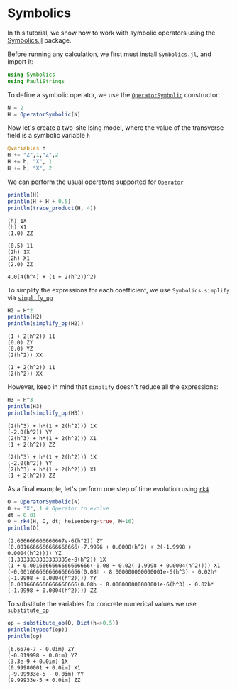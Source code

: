 # Symbolics

In this tutorial, we show how to work with symbolic operators using the [Symbolics.jl](https://docs.sciml.ai/Symbolics/stable/) package.

Before running any calculation, we first must install `Symbolics.jl`, and import it:
```julia
using Symbolics
using PauliStrings
```
To define a symbolic operator, we use the [`OperatorSymbolic`](@ref) constructor:
```julia
N = 2
H = OperatorSymbolic(N)
```
Now let's create a two-site Ising model, where the value of the transverse field is a symbolic variable `h`
```julia
@variables h
H += "Z",1,"Z",2
H += h, "X", 1
H += h, "X", 2
```
We can perform the usual operatons supported for [`Operator`](@ref)
```julia
println(H)
println(H + H + 0.5)
println(trace_product(H, 4))
```
```
(h) 1X
(h) X1
(1.0) ZZ

(0.5) 11
(2h) 1X
(2h) X1
(2.0) ZZ

4.0(4(h^4) + (1 + 2(h^2))^2)
```
To simplify the expressions for each coefficient, we use `Symbolics.simplify` via [`simplify_op`](@ref)
```julia
H2 = H^2
println(H2)
println(simplify_op(H2))
```
```
(1 + 2(h^2)) 11
(0.0) ZY
(0.0) YZ
(2(h^2)) XX

(1 + 2(h^2)) 11
(2(h^2)) XX
```
However, keep in mind that `simplify` doesn't reduce all the expressions:
```julia
H3 = H^3
println(H3)
println(simplify_op(H3))
```
```
(2(h^3) + h*(1 + 2(h^2))) 1X
(-2.0(h^2)) YY
(2(h^3) + h*(1 + 2(h^2))) X1
(1 + 2(h^2)) ZZ

(2(h^3) + h*(1 + 2(h^2))) 1X
(-2.0(h^2)) YY
(2(h^3) + h*(1 + 2(h^2))) X1
(1 + 2(h^2)) ZZ
```
As a final example, let's perform one step of time evolution using [`rk4`](@ref) 
```julia
O = OperatorSymbolic(N)
O += "X", 1 # Operator to evolve
dt = 0.01
O = rk4(H, O, dt; heisenberg=true, M=16)
println(O)
```
```
(2.666666666666667e-6(h^2)) ZY
(0.0016666666666666666(-7.9996 + 0.0008(h^2) + 2(-1.9998 + 0.0004(h^2)))) YZ
(1.3333333333333335e-8(h^2)) 1X
(1 + 0.0016666666666666666(-0.08 + 0.02(-1.9998 + 0.0004(h^2)))) X1
(-0.0016666666666666666(0.08h - 8.000000000000001e-6(h^3) - 0.02h*(-1.9998 + 0.0004(h^2)))) YY
(0.0016666666666666666(0.08h - 8.000000000000001e-6(h^3) - 0.02h*(-1.9998 + 0.0004(h^2)))) ZZ
```
To substitute the variables for concrete numerical values we use [`substitute_op`](@ref)
```julia
op = substitute_op(O, Dict(h=>0.5))
println(typeof(op))
println(op)
```
```
(6.667e-7 - 0.0im) ZY
(-0.019998 - 0.0im) YZ
(3.3e-9 + 0.0im) 1X
(0.99980001 + 0.0im) X1
(-9.99933e-5 - 0.0im) YY
(9.99933e-5 + 0.0im) ZZ
```
